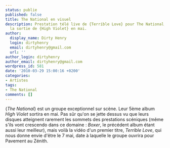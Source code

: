 ```yaml
---
status: publie
published: false
title: The National en visuel
description: Prestation télé live de {Terrible Love} pour The National, attendant
  la sortie de {High Violet} en mai.
author:
  display_name: Dirty Henry
  login: dirtyhenry
  email: dirtyhenry@gmail.com
  url: ''
author_login: dirtyhenry
author_email: dirtyhenry@gmail.com
wordpress_id: 581
date: '2010-03-29 15:00:16 +0200'
categories:
- Artistes
tags:
- The National
comments: []
---
```

{*The National*} est un groupe exceptionnel sur scène. Leur 5ème album *High Violet* sortira en mai. Pas sûr qu'on se jette dessus vu que leurs disques atteignent rarement les sommets des prestations scéniques (même s'ils vont crescendo dans ce domaine : *Boxer*, le précédent album étant aussi leur meilleur), mais voilà la vidéo d'un premier titre, *Terrible Love*, qui nous donne envie d'être le 7 mai, date à laquelle le groupe ouvrira pour Pavement au Zénith.

<object width="500" height="350"><param name="movie" value="http://www.youtube.com/v/-GdlsaQH6ao&color1=0xb1b1b1&color2=0xcfcfcf&hl=en_US&feature=player_embedded&fs=1"></param><param name="allowFullScreen" value="true"></param><param name="allowScriptAccess" value="always"></param><embed src="http://www.youtube.com/v/-GdlsaQH6ao&color1=0xb1b1b1&color2=0xcfcfcf&hl=en_US&feature=player_embedded&fs=1" type="application/x-shockwave-flash" allowfullscreen="true" allowScriptAccess="always" width="500" height="350"></embed></object>
